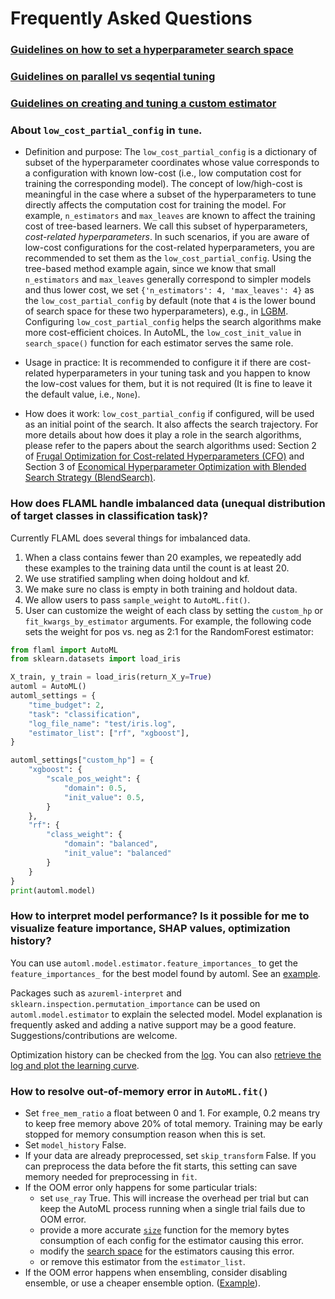 # Frequently Asked Questions

### [Guidelines on how to set a hyperparameter search space](Use-Cases/Tune-User-Defined-Function#details-and-guidelines-on-hyperparameter-search-space)

### [Guidelines on parallel vs seqential tuning](Use-Cases/Task-Oriented-AutoML#guidelines-on-parallel-vs-sequential-tuning)

### [Guidelines on creating and tuning a custom estimator](Use-Cases/Task-Oriented-AutoML#guidelines-on-tuning-a-custom-estimator)


### About `low_cost_partial_config` in `tune`.

- Definition and purpose: The `low_cost_partial_config` is a dictionary of subset of the hyperparameter coordinates whose value corresponds to a configuration with known low-cost (i.e., low computation cost for training the corresponding model).  The concept of low/high-cost is meaningful in the case where a subset of the hyperparameters to tune directly affects the computation cost for training the model. For example, `n_estimators` and `max_leaves` are known to affect the training cost of tree-based learners. We call this subset of hyperparameters, *cost-related hyperparameters*. In such scenarios, if you are aware of low-cost configurations for the cost-related hyperparameters, you are recommended to set them as the `low_cost_partial_config`. Using the tree-based method example again, since we know that small `n_estimators` and  `max_leaves` generally correspond to simpler models and thus lower cost, we set `{'n_estimators': 4, 'max_leaves': 4}` as the `low_cost_partial_config` by default (note that `4` is the lower bound of search space for these two hyperparameters), e.g., in [LGBM](https://github.com/microsoft/FLAML/blob/main/flaml/model.py#L215).  Configuring `low_cost_partial_config` helps the search algorithms make more cost-efficient choices.
In AutoML, the `low_cost_init_value` in `search_space()` function for each estimator serves the same role.

- Usage in practice: It is recommended to configure it if there are cost-related hyperparameters in your tuning task and you happen to know the low-cost values for them, but it is not required (It is fine to leave it the default value, i.e., `None`).

- How does it work: `low_cost_partial_config` if configured, will be used as an initial point of the search. It also affects the search trajectory. For more details about how does it play a role in the search algorithms, please refer to the papers about the search algorithms used: Section 2 of [Frugal Optimization for Cost-related Hyperparameters (CFO)](https://arxiv.org/pdf/2005.01571.pdf) and Section 3 of [Economical Hyperparameter Optimization with Blended Search Strategy (BlendSearch)](https://openreview.net/pdf?id=VbLH04pRA3).


### How does FLAML handle imbalanced data (unequal distribution of target classes in classification task)?

Currently FLAML does several things for imbalanced data.

1. When a class contains fewer than 20 examples, we repeatedly add these examples to the training data until the count is at least 20.
2. We use stratified sampling when doing holdout and kf.
3. We make sure no class is empty in both training and holdout data.
4. We allow users to pass `sample_weight` to `AutoML.fit()`.
5. User can customize the weight of each class by setting the `custom_hp` or `fit_kwargs_by_estimator` arguments. For example, the following code sets the weight for pos vs. neg as 2:1 for the RandomForest estimator:

```python
from flaml import AutoML
from sklearn.datasets import load_iris

X_train, y_train = load_iris(return_X_y=True)
automl = AutoML()
automl_settings = {
    "time_budget": 2,
    "task": "classification",
    "log_file_name": "test/iris.log",
    "estimator_list": ["rf", "xgboost"],
}

automl_settings["custom_hp"] = {
    "xgboost": {
        "scale_pos_weight": {
            "domain": 0.5,
            "init_value": 0.5,
        }
    },
    "rf": {
        "class_weight": {
            "domain": "balanced",
            "init_value": "balanced"
        }
    }
}
print(automl.model)
```


### How to interpret model performance? Is it possible for me to visualize feature importance, SHAP values, optimization history?

You can use ```automl.model.estimator.feature_importances_``` to get the `feature_importances_` for the best model found by automl. See an [example](Examples/AutoML-for-XGBoost#plot-feature-importance).

Packages such as `azureml-interpret` and `sklearn.inspection.permutation_importance` can be used on `automl.model.estimator` to explain the selected model.
Model explanation is frequently asked and adding a native support may be a good feature. Suggestions/contributions are welcome.

Optimization history can be checked from the [log](Use-Cases/Task-Oriented-AutoML#log-the-trials). You can also [retrieve the log and plot the learning curve](Use-Cases/Task-Oriented-AutoML#plot-learning-curve).


### How to resolve out-of-memory error in `AutoML.fit()`

* Set `free_mem_ratio` a float between 0 and 1. For example, 0.2 means try to keep free memory above 20% of total memory. Training may be early stopped for memory consumption reason when this is set.
* Set `model_history` False.
* If your data are already preprocessed, set `skip_transform` False. If you can preprocess the data before the fit starts, this setting can save memory needed for preprocessing in `fit`.
* If the OOM error only happens for some particular trials:
    - set `use_ray` True. This will increase the overhead per trial but can keep the AutoML process running when a single trial fails due to OOM error.
    - provide a more accurate [`size`](reference/automl/model#size) function for the memory bytes consumption of each config for the estimator causing this error.
    - modify the [search space](Use-Cases/Task-Oriented-AutoML#a-shortcut-to-override-the-search-space) for the estimators causing this error.
    - or remove this estimator from the `estimator_list`.
* If the OOM error happens when ensembling, consider disabling ensemble, or use a cheaper ensemble option. ([Example](Use-Cases/Task-Oriented-AutoML#ensemble)).

